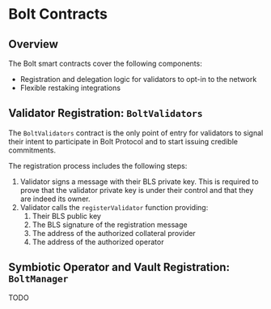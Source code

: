 # Bolt Contracts

## Overview

The Bolt smart contracts cover the following components:

- Registration and delegation logic for validators to opt-in to the network
- Flexible restaking integrations

## Validator Registration: `BoltValidators`

The `BoltValidators` contract is the only point of entry for validators to signal their intent
to participate in Bolt Protocol and to start issuing credible commitments.

The registration process includes the following steps:

1. Validator signs a message with their BLS private key. This is required to prove that the
   validator private key is under their control and that they are indeed its owner.
2. Validator calls the `registerValidator` function providing:
   1. Their BLS public key
   2. The BLS signature of the registration message
   3. The address of the authorized collateral provider
   4. The address of the authorized operator

## Symbiotic Operator and Vault Registration: `BoltManager`

TODO
